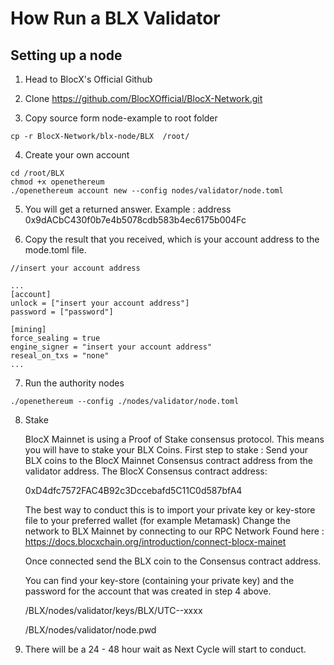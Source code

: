 # How Run a BLX Validator

## Setting up a node

1. Head to BlocX's Official Github

2. Clone https://github.com/BlocXOfficial/BlocX-Network.git

3. Copy source form node-example to root folder

```
cp -r BlocX-Network/blx-node/BLX  /root/
```

4. Create your own account

```
cd /root/BLX
chmod +x openethereum
./openethereum account new --config nodes/validator/node.toml
```

5. You will get a returned answer. Example : address 0x9dACbC430f0b7e4b5078cdb583b4ec6175b004Fc

6. Copy the result that you received, which is your account address to the mode.toml file.


```
//insert your account address

...
[account]
unlock = ["insert your account address"]
password = ["password"]

[mining]
force_sealing = true
engine_signer = "insert your account address"
reseal_on_txs = "none"
...

```

7. Run the authority nodes

```
./openethereum --config ./nodes/validator/node.toml

```

8. Stake

   BlocX Mainnet is using a Proof of Stake consensus protocol. This means you will have to stake your BLX Coins. 
   First step to stake : Send your BLX coins to the BlocX Mainnet Consensus contract address from the validator address. The BlocX Consensus contract address: 

   0xD4dfc7572FAC4B92c3Dccebafd5C11C0d587bfA4 

   The best way to conduct this is to import your private key or key-store file to your preferred wallet (for example Metamask)
   Change the network to BLX Mainnet by connecting to our RPC Network Found here : https://docs.blocxchain.org/introduction/connect-blocx-mainet

   Once connected send the BLX coin to the Consensus contract address.

   You can find your key-store (containing your private key) and the password for the account that was created in step 4 above.

   /BLX/nodes/validator/keys/BLX/UTC--xxxx 

   /BLX/nodes/validator/node.pwd

10. There will be a 24 - 48 hour wait as Next Cycle will start to conduct.
